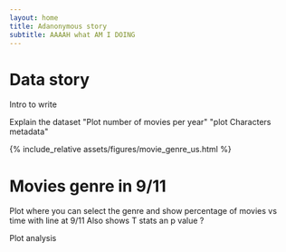 ```yaml
---
layout: home
title: Adanonymous story
subtitle: AAAAH what AM I DOING
---
```

# Data story 
Intro to write 

Explain the dataset 
"Plot number of movies per year"
"plot Characters metadata"


{% include_relative assets/figures/movie_genre_us.html %} 


# Movies genre in 9/11 



Plot where you can select the genre and show    percentage of movies vs time with line at 9/11
Also shows T stats an p value ? 


Plot analysis 
 
